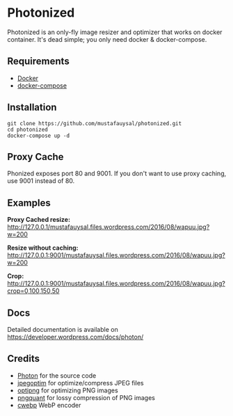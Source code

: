 # Photonized

Photonized is an only-fly image resizer and optimizer that works on docker container. It's dead simple; you only need docker & docker-compose.

## Requirements

* [Docker](https://www.docker.com/)
* [docker-compose](https://docs.docker.com/compose/)


## Installation

```
git clone https://github.com/mustafauysal/photonized.git
cd photonized
docker-compose up -d
```

## Proxy Cache

Phonized exposes port 80 and 9001. If you don't want to use proxy caching, use 9001 instead of 80.

## Examples

**Proxy Cached resize:** http://127.0.0.1/mustafauysal.files.wordpress.com/2016/08/wapuu.jpg?w=200

**Resize without caching:** http://127.0.0.1:9001/mustafauysal.files.wordpress.com/2016/08/wapuu.jpg?w=200

**Crop:** http://127.0.0.1:9001/mustafauysal.files.wordpress.com/2016/08/wapuu.jpg?crop=0,100,150,50

## Docs

Detailed documentation is available on https://developer.wordpress.com/docs/photon/

## Credits
* [Photon](http://code.svn.wordpress.org/photon/) for the source code
* [jpegoptim](https://github.com/tjko/jpegoptim) for optimize/compress JPEG files
* [optipng](http://optipng.sourceforge.net/) for optimizing PNG images
* [pngquant](https://pngquant.org/) for lossy compression of PNG images
* [cwebp](https://developers.google.com/speed/webp/docs/cwebp)  WebP encoder 
